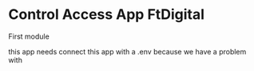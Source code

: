 # Control Access App FtDigital

First module

this app needs connect this app with a .env
because we have a problem with 